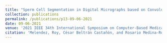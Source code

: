 ```yaml
---
title: "Sperm Cell Segmentation in Digital Micrographs based on Convolutional Neural Networks using U-Net Architecture."
collection: publications
permalink: /publications/p13-09-06-2021
date: 09-06-2021
venue: '2021 IEEE 34th International Symposium on Computer-Based Medical Systems (CBMS)'
citation: 'Melendez, Roy, César Beltrán Castañón, and Rosario Medina-Rodríguez. Sperm Cell Segmentation in Digital Micrographs based on Convolutional Neural Networks using U-Net Architecture. <i>2021 IEEE 34th International Symposium on Computer-Based Medical Systems (CBMS). IEEE</i>, 2021.'
---
```

